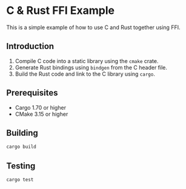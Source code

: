 # C & Rust FFI Example

This is a simple example of how to use C and Rust together using FFI.

## Introduction

1. Compile C code into a static library using the `cmake` crate.
2. Generate Rust bindings using `bindgen` from the C header file.
3. Build the Rust code and link to the C library using `cargo`.

## Prerequisites

- Cargo 1.70 or higher
- CMake 3.15 or higher

## Building

```bash
cargo build
```

## Testing

```bash
cargo test
```
